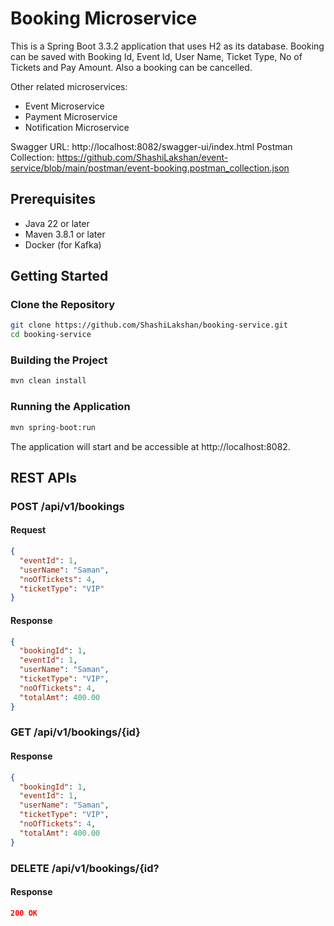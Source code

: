 # Booking Microservice

This is a Spring Boot 3.3.2 application that uses H2 as its database.
Booking can be saved with Booking Id, Event Id, User Name, Ticket Type, No of Tickets and Pay Amount. Also a booking can be cancelled.

Other related microservices:
* Event Microservice
* Payment Microservice
* Notification Microservice

Swagger URL: http://localhost:8082/swagger-ui/index.html
Postman Collection: https://github.com/ShashiLakshan/event-service/blob/main/postman/event-booking.postman_collection.json

## Prerequisites

- Java 22 or later
- Maven 3.8.1 or later
- Docker (for Kafka)

## Getting Started

### Clone the Repository

```bash
git clone https://github.com/ShashiLakshan/booking-service.git
cd booking-service
```

### Building the Project
```bash
mvn clean install
```
### Running the Application
```bash
mvn spring-boot:run
```
The application will start and be accessible at http://localhost:8082.

## REST APIs

### POST /api/v1/bookings
#### Request
```json
{
  "eventId": 1,
  "userName": "Saman",
  "noOfTickets": 4,
  "ticketType": "VIP"
}
```
#### Response
```json
{
  "bookingId": 1,
  "eventId": 1,
  "userName": "Saman",
  "ticketType": "VIP",
  "noOfTickets": 4,
  "totalAmt": 400.00
}
```

### GET /api/v1/bookings/{id}
#### Response
```json
{
  "bookingId": 1,
  "eventId": 1,
  "userName": "Saman",
  "ticketType": "VIP",
  "noOfTickets": 4,
  "totalAmt": 400.00
}
```


### DELETE /api/v1/bookings/{id?
#### Response
```json
200 OK
```
